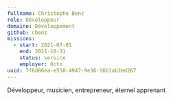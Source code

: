 ```yaml
---
fullname: Christophe Benz
role: Développeur
domaine: Développement
github: cbenz
missions:
  - start: 2021-07-01
    end: 2021-10-31
    status: service
    employer: Octo
uuid: 7f8d86ea-e558-4947-9e36-16b1ab2ed267
---
```

Développeur, musicien, entrepreneur, éternel apprenant